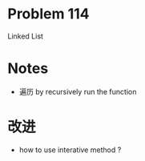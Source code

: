 # Problem 114
Linked List

# Notes 
- 遍历 by recursively run the function 

# 改进 
- how to use interative method ? 
